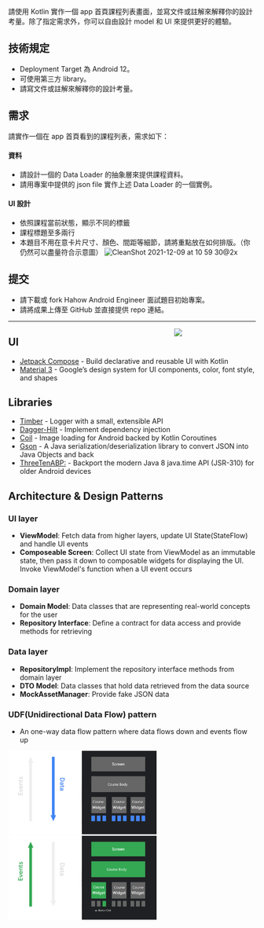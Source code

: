 
請使用 Kotlin 實作一個 app 首頁課程列表畫面，並寫文件或註解來解釋你的設計考量。除了指定需求外，你可以自由設計 model 和 UI 來提供更好的體驗。

## 技術規定
- Deployment Target 為 Android 12。
- 可使用第三方 library。
- 請寫文件或註解來解釋你的設計考量。

## 需求
請實作一個在 app 首頁看到的課程列表，需求如下：

#### 資料
- 請設計一個的 Data Loader 的抽象層來提供課程資料。
- 請用專案中提供的 json file 實作上述 Data Loader 的一個實例。

#### UI 設計
- 依照課程當前狀態，顯示不同的標籤
- 課程標題至多兩行
- 本題目不用在意卡片尺寸、顏色、間距等細節，請將重點放在如何排版。（你仍然可以盡量符合示意圖）
   <img width="300" alt="CleanShot 2021-12-09 at 10 59 30@2x" src="https://user-images.githubusercontent.com/76472179/145350022-b4624fe0-2612-4fdb-950c-da6898ca4166.png">

## 提交

- 請下載或 fork Hahow Android Engineer 面試題目初始專案。
- 請將成果上傳至 GitHub 並直接提供 repo 連結。

----------

<img src="art/demo.gif" align="right" width="33%"/>

## UI
* [Jetpack Compose](https://developer.android.com/jetpack/compose) - Build declarative and reusable UI with Kotlin
* [Material 3](https://m3.material.io/) - Google’s design system for UI components, color, font style, and shapes
  
## Libraries
- [Timber](https://github.com/JakeWharton/timber) - Logger with a small, extensible API
- [Dagger-Hilt](https://developer.android.com/training/dependency-injection/hilt-android) - Implement dependency injection
- [Coil](https://github.com/coil-kt/coil) - Image loading for Android backed by Kotlin Coroutines
- [Gson](https://github.com/google/gson) - A Java serialization/deserialization library to convert JSON into Java Objects and back
- [ThreeTenABP:](https://github.com/JakeWharton/ThreeTenABP) - Backport the modern Java 8 java.time API (JSR-310) for older Android devices

## Architecture & Design Patterns
### UI layer
- **ViewModel**: Fetch data from higher layers, update UI State(StateFlow) and handle UI events
- **Composeable Screen**: Collect UI state from ViewModel as an immutable state, then pass it down to composable widgets for displaying the UI. Invoke ViewModel's function when a UI event occurs

### Domain layer
- **Domain Model**: Data classes that are representing real-world concepts for the user
- **Repository Interface**: Define a contract for data access and provide methods for retrieving

### Data layer
- **RepositoryImpl**: Implement the repository interface methods from domain layer
- **DTO Model**: Data classes that hold data retrieved from the data source
- **MockAssetManager**: Provide fake JSON data

### UDF(Unidirectional Data Flow) pattern
- An one-way data flow pattern where data flows down and events flow up
  
<img src='art/data.png' width='60%'/>   <img src = 'art/event.png' width='60%'/>
